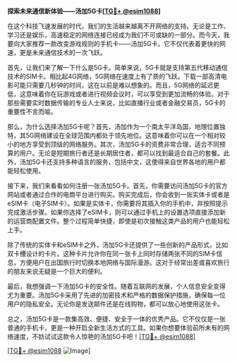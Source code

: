 **探索未来通信新体验——汤加5G卡[[TG💪+ @esim1088](https://t.me/s/esim1088)]**

在这个科技飞速发展的时代，我们的生活越来越离不开网络的支持。无论是工作、学习还是娱乐，高速稳定的网络连接已经成为我们不可或缺的一部分。而今天，我要向大家推荐一款改变游戏规则的手机卡——汤加5G卡。它不仅代表着更快的网速，更是未来通信技术的一次飞跃。

首先，让我们来了解一下什么是5G卡。简单来说，5G卡就是支持第五代移动通信技术的SIM卡。相比起4G网络，5G网络在速度上有了质的飞跃。下载一部高清电影可能只需要几秒钟的时间，这在以前是难以想象的。而且，5G网络的延迟更低，这意味着你在玩游戏或者进行视频会议时，可以享受到更加流畅的体验。对于那些需要实时数据传输的专业人士来说，比如直播行业或者金融交易员，5G卡的重要性不言而喻。

那么，为什么选择汤加5G卡呢？首先，汤加作为一个南太平洋岛国，地理位置独特，其5G网络建设在全球范围内都处于领先地位。这意味着你可以在一个相对较小的地方享受到顶级的网络服务。其次，汤加5G卡的资费非常合理，适合不同预算的用户。无论是短期旅行者还是长期居住者，都可以找到最适合自己的套餐。此外，汤加5G卡还支持多种语言的服务，包括中文，这使得来自世界各地的用户都能轻松使用。

接下来，我们来看看如何注册一张汤加5G卡。首先，你需要访问汤加5G卡的官方网站或者通过合作的电商平台进行购买。购买完成后，你会收到一张实体卡或者是eSIM卡（电子SIM卡）。如果是实体卡，你需要将其插入你的手机中，并按照提示完成激活步骤。如果你选择了eSIM卡，则可以通过手机上的设置选项直接添加新的运营商配置文件。整个过程简单快捷，即使是初次接触这类产品的用户也能轻松上手。

除了传统的实体卡和eSIM卡之外，汤加5G卡还提供了一些创新的产品形式，比如双卡槽设计的卡片。这种卡片允许你在同一张卡上同时存储两张不同的SIM卡信息，方便用户在出国旅行时切换本地网络与国际漫游。这对于经常出差或喜欢旅行的朋友来说无疑是一个巨大的便利。

最后，我想强调一下汤加5G卡的安全性。随着互联网的发展，个人信息安全变得尤为重要。汤加5G卡采用了先进的加密技术和严格的数据保护措施，确保每一位用户的隐私安全。无论你是发送邮件还是在线购物，都可以放心地使用这张卡。

总之，汤加5G卡是一款集高效、便捷、安全于一体的优秀产品。它不仅仅是一张普通的手机卡，更是一种开启全新生活方式的工具。如果你想要体验前所未有的网络速度，不妨试试这款令人惊艳的汤加5G卡吧！[[TG💪+ @esim1088](https://t.me/s/esim1088)]

[[TG💪+ @esim1088](https://t.me/s/esim1088) ![Image](https://i.postimg.cc/4NQfJmqS/Snipaste-2025-05-13-00-14-12.png)]